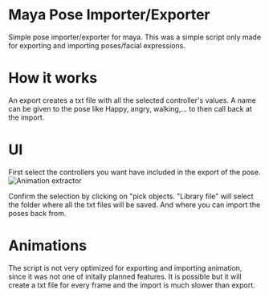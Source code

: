 # Maya Pose Importer/Exporter
Simple pose importer/exporter for maya.
This was a simple script only made for exporting and importing poses/facial expressions.

# How it works  
An export creates a txt file with all the selected controller's values.
A name can be given to the pose like Happy, angry, walking,... to then call back at the import.

# UI  
First select the controllers you want have included in the export of the pose.
![Animation extractor](https://user-images.githubusercontent.com/12221965/113020015-79ca2900-9182-11eb-905e-5051c09fc566.png)

Confirm the selection by clicking on "pick objects.
"Library file" will select the folder where all the txt files will be saved. And where you can import the poses back from.

# Animations  
The script is not very optimized for exporting and importing animation, since it was not one of initally planned features.
It is possible but it will create a txt file for every frame and the import is much slower than export.
